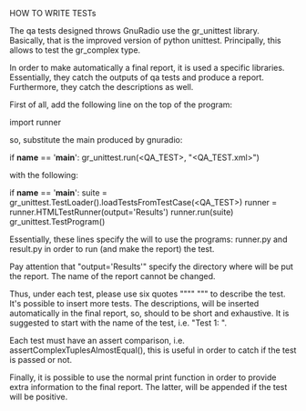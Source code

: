 HOW TO WRITE TESTs

The qa tests designed throws GnuRadio use the gr_unittest library. Basically, that is the improved version of python unittest.
Principally, this allows to test the gr_complex type.

In order to make automatically a final report, it is used a specific libraries.
Essentially, they catch the outputs of qa tests and produce a report. Furthermore, they catch the descriptions as well.

First of all, add the following line on the top of the program:

import runner


so, substitute the main produced by gnuradio:

if __name__ == '__main__':
    gr_unittest.run(<QA_TEST>, "<QA_TEST.xml>")

with the following:

if __name__ == '__main__':
    suite = gr_unittest.TestLoader().loadTestsFromTestCase(<QA_TEST>)
    runner = runner.HTMLTestRunner(output='Results')
    runner.run(suite)
    gr_unittest.TestProgram()


Essentially, these lines specify the will to use the programs: runner.py and result.py in order to run (and make the report) the test.

Pay attention that "output='Results'" specify the directory where will be put the report.
The name of the report cannot be changed.


Thus, under each test, please use six quotes """" """ to describe the test. It's possible
to insert more tests. The descriptions, will be inserted automatically in the final report,
so, should to be short and exhaustive. It is suggested to start with the name of the test, i.e. "Test 1: ".

Each test must have an assert comparison, i.e. assertComplexTuplesAlmostEqual(), this is useful
in order to catch if the test is passed or not.

Finally, it is possible to use the normal print function in order to provide extra information
to the final report. The latter, will be appended if the test will be positive.
